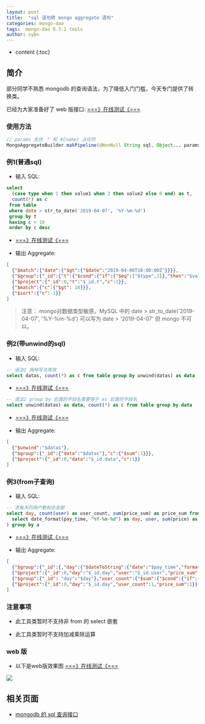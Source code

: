 ```yaml
---
layout: post
title:  "sql 语句转 mongo aggregate 语句"
categories: mongo-dao
tags:  mongo-dao 0.3.2 tools
author: sybn
---
```


* content
{:toc}

## 简介

部分同学不熟悉 mongodb 的查询语法，为了降低入门门槛，今天专门提供了转换类。

已经为大家准备好了 web 版接口: [===》在线测试《===](http://java.linpengfei.cn:8081/dw-api-sql/aggregate.html)





### 使用方法
```java
// params 支持 ？ 和 #{name} 占位符
MongoAggregateBuilder.makPipeline(@NonNull String sql, Object... params)
```


### 例1(普通sql)

* 输入 SQL: 

```sql
select
  (case type when 1 then value1 when 2 then value2 else 0 end) as t,
  count(*) as c
 from table
 where date > str_to_date('2019-04-07', '%Y-%m-%d')
 group by t
 having c > 10
 order by c desc
```

- [===》在线测试《===](http://java.linpengfei.cn:8081/dw-api-sql/aggregate.html?sql_demo=mongo_aggregate_demo_1)

* 输出 Aggregate: 

```json
[
  {"$match":{"date":{"$gt":{"$date":"2019-04-06T16:00:00Z"}}}},
  {"$group":{"_id":{"t":{"$cond":{"if":{"$eq":["$type",1]},"then":"$value1","else":{"$cond":{"if":{"$eq":["$type",2]},"then":"$value2","else":0}}}}},"c":{"$sum":1}}},
  {"$project":{"_id":0,"t":"$_id.t","c":1}},
  {"$match":{"c":{"$gt": 10}}},
  {"$sort":{"c":-1}}
]
```


> 注意： mongo对数据类型敏感，MySQL 中的 date > str_to_date('2019-04-07', '%Y-%m-%d') 可以写为 date > '2019-04-07' 但 mongo 不可以。

### 例2(带unwind的sql)

* 输入 SQL: 

```sql
-- 语法1 两种写法等效
select datas, count(*) as c from table group by unwind(datas) as data
```

- [===》在线测试《===](http://java.linpengfei.cn:8081/dw-api-sql/aggregate.html?sql_demo=mongo_aggregate_demo_2a)

```sql
-- 语法2 group by 后面的字段名需要等于 as 后面的字段名
select unwind(datas) as data, count(*) as c from table group by data
```

- [===》在线测试《===](http://java.linpengfei.cn:8081/dw-api-sql/aggregate.html?sql_demo=mongo_aggregate_demo_2b)

* 输出 Aggregate: 

```json
[
  {"$unwind":"$datas"}, 
  {"$group":{"_id":{"data":"$datas"},"c":{"$sum":1}}}, 
  {"$project":{"_id":0,"data":"$_id.data","c":1}}
]
```


### 例3(from子查询)

* 输入 SQL: 

``` sql
-- 求每天的用户数和总金额
select day, count(user) as user_count, sum(price_sum) as price_sum from (
  select date_format(pay_time, "%Y-%m-%d") as day, user, sum(price) as price_sum from table1 group by day, user;
) group by a
```

- [===》在线测试《===](http://java.linpengfei.cn:8081/dw-api-sql/aggregate.html?sql_demo=mongo_aggregate_demo_3)

* 输出 Aggregate: 

```json
[
  {"$group":{"_id":{,"day":{"$dateToString":{"date":"$pay_time","format":"%Y-%m-%d"}},"user":"$user"},"price_sum":{"$sum":"$price"}}},
  {"$project":{"_id":0,"day":"$_id.day","user":"$_id.user","price_sum":1}},
  {"$group":{"_id": "day":"$day"},"user_count":{"$sum":{"$cond":{"if":{"$gt":["$user",null]},"then":1,"else":0}}},"price_sum":{"$sum":"$price_sum"}}},
  {"$project":{"_id":0,"day":"$_id.day","user_count":1,"price_sum":1}}
]
```

### 注意事项 

* 此工具类暂时不支持非 from 的 select 嵌套

*  此工具类暂时不支持加减乘除运算

### web 版

* 以下是web版效果图  [===》在线测试《===](http://java.linpengfei.cn:8081/dw-api-sql/aggregate.html)

![]({{site.baseurl}}/images/sql_query_convert_mongo_aggregate_2.png)

## 相关页面
- [mongodb 的 sql 查询接口]({{site.baseurl}}/2018/09/17/mongo-dao-by-sql/)

